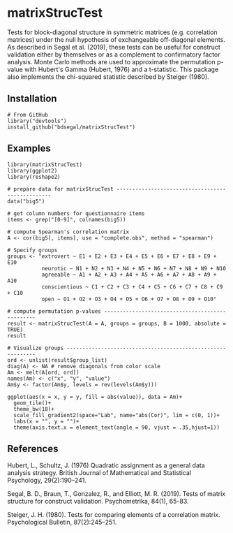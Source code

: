 # matrixStrucTest

Tests for block-diagonal structure in symmetric matrices (e.g. correlation matrices) under the null hypothesis of exchangeable off-diagonal elements. As described in Segal et al. (2019), these tests can be useful for construct validation either by themselves or as a complement to confirmatory factor analysis. Monte Carlo methods are used to approximate the permutation p-value with Hubert's Gamma (Hubert, 1976) and a t-statistic. This package also implements the chi-squared statistic described by Steiger (1980).

## Installation

```{r}
# From GitHub
library("devtools")
install_github("bdsegal/matrixStrucTest")
```

## Examples

```{r}
library(matrixStrucTest)
library(ggplot2)
library(reshape2)
     
# prepare data for matrixStrucTest -------------------------------------------------
data("big5")

# get column numbers for questionnaire items
items <- grep("[0-9]", colnames(big5))

# compute Spearman's correlation matrix
A <- cor(big5[, items], use = "complete.obs", method = "spearman")

# Specify groups
groups <- "extrovert ~ E1 + E2 + E3 + E4 + E5 + E6 + E7 + E8 + E9 + E10
           neurotic ~ N1 + N2 + N3 + N4 + N5 + N6 + N7 + N8 + N9 + N10
           agreeable ~ A1 + A2 + A3 + A4 + A5 + A6 + A7 + A8 + A9 + A10
           conscientious ~ C1 + C2 + C3 + C4 + C5 + C6 + C7 + C8 + C9 + C10
           open ~ O1 + O2 + O3 + O4 + O5 + O6 + O7 + O8 + O9 + O10"
     
# compute permutation p-values ------------------------------------------------
result <- matrixStrucTest(A = A, groups = groups, B = 1000, absolute = TRUE)
result

# Visualize groups ------------------------------------------------------------
ord <- unlist(result$group_list)
diag(A) <- NA # remove diagonals from color scale
Am <- melt(A[ord, ord])
names(Am) <- c("x", "y", "value")
Am$y <- factor(Am$y, levels = rev(levels(Am$y)))

ggplot(aes(x = x, y = y, fill = abs(value)), data = Am)+
  geom_tile()+
  theme_bw(18)+
  scale_fill_gradient2(space="Lab", name="abs(Cor)", lim = c(0, 1))+
  labs(x = "", y = "")+
  theme(axis.text.x = element_text(angle = 90, vjust = .35,hjust=1))
```

## References

Hubert, L., Schultz, J. (1976) Quadratic assignment as a general data analysis strategy. British Journal of Mathematical and Statistical Psychology, 29(2):190–241.

Segal, B. D., Braun, T., Gonzalez, R., and Elliott, M. R. (2019). Tests of matrix structure for construct validation. Psychometrika, 84(1), 65-83.

Steiger, J. H. (1980). Tests for comparing elements of a correlation matrix. Psychological Bulletin, 87(2):245–251.
